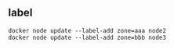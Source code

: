 ## label 

```shell
docker node update --label-add zone=aaa node2
docker node update --label-add zone=bbb node3
```
